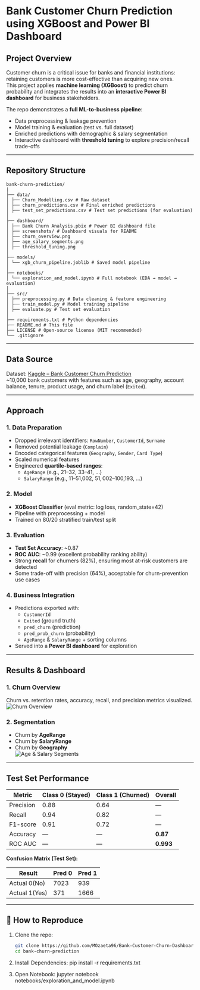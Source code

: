 # Bank Customer Churn Prediction using XGBoost and Power BI Dashboard

## Project Overview
Customer churn is a critical issue for banks and financial institutions: retaining customers is more cost-effective than acquiring new ones.  
This project applies **machine learning (XGBoost)** to predict churn probability and integrates the results into an **interactive Power BI dashboard** for business stakeholders.  

The repo demonstrates a **full ML-to-business pipeline**:
- Data preprocessing & leakage prevention
- Model training & evaluation (test vs. full dataset)
- Enriched predictions with demographic & salary segmentation
- Interactive dashboard with **threshold tuning** to explore precision/recall trade-offs

---

## Repository Structure
```
bank-churn-prediction/
|
├── data/
│ ├── Churn_Modelling.csv # Raw dataset
│ ├── churn_predictions.csv # Final enriched predictions
│ ├── test_set_predictions.csv # Test set predictions (for evaluation)
│
├── dashboard/
│ ├── Bank Churn Analysis.pbix # Power BI dashboard file
│ ├── screenshots/ # Dashboard visuals for README
│ ├── churn_overview.png
│ ├── age_salary_segments.png
│ ├── threshold_tuning.png
│
├── models/
│ └── xgb_churn_pipeline.joblib # Saved model pipeline
│
├── notebooks/
│ └── exploration_and_model.ipynb # Full notebook (EDA → model → evaluation)
│
├── src/
│ ├── preprocessing.py # Data cleaning & feature engineering
│ ├── train_model.py # Model training pipeline
│ ├── evaluate.py # Test set evaluation
│
├── requirements.txt # Python dependencies
├── README.md # This file
├── LICENSE # Open-source license (MIT recommended)
└── .gitignore
```

---

## Data Source
Dataset: [Kaggle – Bank Customer Churn Prediction](https://www.kaggle.com/datasets/radheshyamkollipara/bank-customer-churn)  
~10,000 bank customers with features such as age, geography, account balance, tenure, product usage, and churn label (`Exited`).

---

## Approach
### 1. Data Preparation
- Dropped irrelevant identifiers: `RowNumber`, `CustomerId`, `Surname`
- Removed potential leakage (`Complain`)
- Encoded categorical features (`Geography`, `Gender`, `Card Type`)
- Scaled numerical features
- Engineered **quartile-based ranges**:
  - `AgeRange` (e.g., 21–32, 33–41, …)
  - `SalaryRange` (e.g., $11–$51,002, $51,002–$100,193, …)

### 2. Model
- **XGBoost Classifier** (eval metric: log loss, random_state=42)
- Pipeline with preprocessing + model
- Trained on 80/20 stratified train/test split

### 3. Evaluation
- **Test Set Accuracy**: ~0.87  
- **ROC AUC**: ~0.99 (excellent probability ranking ability)  
- Strong **recall** for churners (82%), ensuring most at-risk customers are detected  
- Some trade-off with precision (64%), acceptable for churn-prevention use cases

### 4. Business Integration
- Predictions exported with:
  - `CustomerId`
  - `Exited` (ground truth)
  - `pred_churn` (prediction)
  - `pred_prob_churn` (probability)
  - `AgeRange` & `SalaryRange` + sorting columns
- Served into a **Power BI dashboard** for exploration

---

## Results & Dashboard

### 1. Churn Overview
Churn vs. retention rates, accuracy, recall, and precision metrics visualized.  
![Churn Overview](dashboard/screenshots/churn_overview.png)

### 2. Segmentation
- Churn by **AgeRange**  
- Churn by **SalaryRange**  
- Churn by **Geography**  
![Age & Salary Segments](dashboard/screenshots/age_salary_segments.png)

---

## Test Set Performance

| Metric      | Class 0 (Stayed) | Class 1 (Churned) | Overall |
|-------------|------------------|-------------------|---------|
| Precision   | 0.88             | 0.64              | —       |
| Recall      | 0.94             | 0.82              | —       |
| F1-score    | 0.91             | 0.72              | —       |
| Accuracy    | —                | —                 | **0.87** |
| ROC AUC     | —                | —                 | **0.993** |

**Confusion Matrix (Test Set):**

| Result      | Pred 0 | Pred 1 |
|-------------|--------|--------|
|Actual 0(No) | 7023   | 939    |
|Actual 1(Yes)| 371    | 1666   |


---

## 🚀 How to Reproduce
1. Clone the repo:
   ```bash
   git clone https://github.com/MOzaeta96/Bank-Customer-Churn-Dashboard-Creation-Practice.git
   cd bank-churn-prediction

2. Install Dependencies:
   pip install -r requirements.txt

3. Open Notebook:
   jupyter notebook notebooks/exploration_and_model.ipynb
